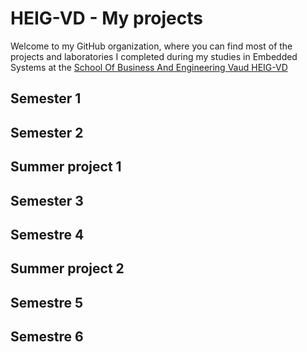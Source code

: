# HEIG-VD - My projects

Welcome to my GitHub organization, where you can find most of the projects and laboratories I completed during my studies in Embedded Systems at the [School Of Business And Engineering Vaud HEIG-VD](https://heig-vd.ch/)

## Semester 1

## Semester 2

## Summer project 1 

## Semester 3

## Semestre 4

## Summer project 2

## Semestre 5

## Semestre 6
